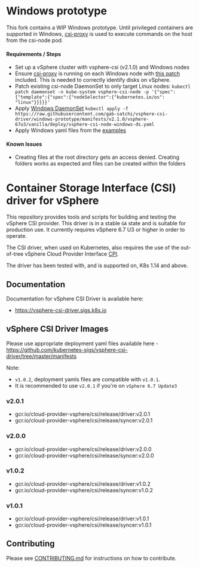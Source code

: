 # Windows prototype
This fork contains a WIP Windows prototype. Until privileged containers are supported in Windows, [csi-proxy](https://github.com/kubernetes-csi/csi-proxy) is used to execute commands on the host from the csi-node pod.  


#### Requirements / Steps
* Set up a vSphere cluster with vsphere-csi (v2.1.0) and Windows nodes
* Ensure [csi-proxy](https://github.com/kubernetes-csi/csi-proxy) is running on each Windows node with [this patch](https://github.com/kubernetes-csi/csi-proxy/pull/110) included. This is needed to correctly identify disks on vSphere.
* Patch existing csi-node DaemonSet to only target Linux nodes: 
```kubectl patch daemonset -n kube-system vsphere-csi-node -p '{"spec":{"template":{"spec":{"nodeSelector":{"kubernetes.io/os": "linux"}}}}}' ```
* Apply [Windows DaemonSet](manifests/v2.1.0/vsphere-67u3/vanilla/deploy/vsphere-csi-node-windows-ds.yaml)
```kubectl apply -f https://raw.githubusercontent.com/gab-satchi/vsphere-csi-driver/windows-prototype/manifests/v2.1.0/vsphere-67u3/vanilla/deploy/vsphere-csi-node-windows-ds.yaml```
* Apply Windows yaml files from the [examples](example/vanilla-k8s-block-driver/)

#### Known Issues
* Creating files at the root directory gets an access denied. Creating folders works as expected and files can be created within the folders

# Container Storage Interface (CSI) driver for vSphere

This repository provides tools and scripts for building and testing the vSphere CSI provider. This driver is in a stable `GA` state and is suitable for production use. It currently requires vSphere 6.7 U3 or higher in order to operate.

The CSI driver, when used on Kubernetes, also requires the use of the out-of-tree vSphere Cloud Provider Interface [CPI](https://github.com/kubernetes/cloud-provider-vsphere).

The driver has been tested with, and is supported on, K8s 1.14 and above.

## Documentation

Documentation for vSphere CSI Driver is available here:

* <https://vsphere-csi-driver.sigs.k8s.io>

## vSphere CSI Driver Images

Please use appropriate deployment yaml files available here - <https://github.com/kubernetes-sigs/vsphere-csi-driver/tree/master/manifests>

Note:

* `v1.0.2`, deployment yamls files are compatible with `v1.0.1`.
* It is recommended to use `v2.0.1` if you're on `vSphere 6.7 Update3`

### v2.0.1

* gcr.io/cloud-provider-vsphere/csi/release/driver:v2.0.1
* gcr.io/cloud-provider-vsphere/csi/release/syncer:v2.0.1

### v2.0.0

* gcr.io/cloud-provider-vsphere/csi/release/driver:v2.0.0
* gcr.io/cloud-provider-vsphere/csi/release/syncer:v2.0.0

### v1.0.2

* gcr.io/cloud-provider-vsphere/csi/release/driver:v1.0.2
* gcr.io/cloud-provider-vsphere/csi/release/syncer:v1.0.2

### v1.0.1

* gcr.io/cloud-provider-vsphere/csi/release/driver:v1.0.1
* gcr.io/cloud-provider-vsphere/csi/release/syncer:v1.0.1

## Contributing

Please see [CONTRIBUTING.md](CONTRIBUTING.md) for instructions on how to contribute.
